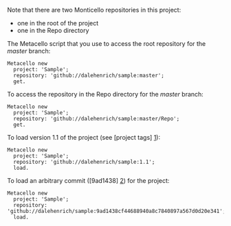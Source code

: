 Note that there are two Monticello repositories in this project:

 * one in the root of the project
 * one in the Repo directory

The Metacello script that you use to access the root repository for the *master* branch:

```Smalltalk
Metacello new 
  project: 'Sample';
  repository: 'github://dalehenrich/sample:master'; 
  get.
```

To access the repository in the Repo directory for the *master* branch:

```Smalltalk
Metacello new 
  project: 'Sample'; 
  repository: 'github://dalehenrich/sample:master/Repo'; 
  get.
```

To load version 1.1 of the project (see [project tags] [1]):

```Smalltalk
Metacello new 
  project: 'Sample';
  repository: 'github://dalehenrich/sample:1.1';
  load.
```

To load an arbitrary commit ([9ad1438] [2]) for the project:

```Smalltalk
Metacello new 
  project: 'Sample';
  repository: 'github://dalehenrich/sample:9ad1438cf44688940a8c7840897a567d0d20e341';
  load.
```

[1]: https://github.com/dalehenrich/sample/tags
[2]: https://github.com/dalehenrich/sample/commit/9ad1438cf44688940a8c7840897a567d0d20e341